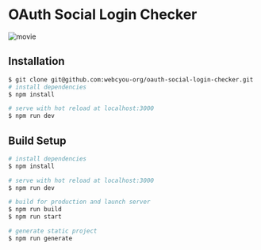 # OAuth Social Login Checker

![movie](https://user-images.githubusercontent.com/1584153/82146732-4abb0980-9887-11ea-8890-3b4d1716801a.gif)

## Installation

```bash
$ git clone git@github.com:webcyou-org/oauth-social-login-checker.git
# install dependencies
$ npm install

# serve with hot reload at localhost:3000
$ npm run dev
```

## Build Setup

```bash
# install dependencies
$ npm install

# serve with hot reload at localhost:3000
$ npm run dev

# build for production and launch server
$ npm run build
$ npm run start

# generate static project
$ npm run generate
```
